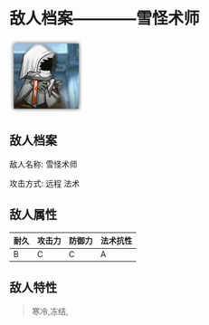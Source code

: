 # 敌人档案————雪怪术师

![雪怪术师](./eneIcons/雪怪术师.png)

## 敌人档案

敌人名称: 雪怪术师

攻击方式: 远程 法术

## 敌人属性

| 耐久      | 攻击力  | 防御力 | 法术抗性 |
|---------|------|-----|------|
| B | C | C | A |

## 敌人特性
> 寒冷,冻结,
